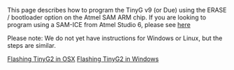 This page describes how to program the TinyG v9 (or Due) using the ERASE / bootloader option on the Atmel SAM ARM chip. If you are looking to program using a SAM-ICE from Atmel Studio 6, please see [here](https://github.com/synthetos/g2/wiki/Programming-v9-with-Studio6-and-the-SAM-ICE)
   
Please note: We do not yet have instructions for Windows or Linux, but the steps are similar.


[Flashing TinyG2 in OSX](https://github.com/synthetos/g2/wiki/Flashing-TinyG2-with-Apple-OSX)
[Flashing TinyG2 in Windows](https://github.com/synthetos/g2/wiki/Flashing-TinyG2-with-Windows-OSX)
